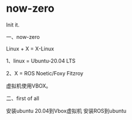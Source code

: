 # now-zero
Init it.

一、now-zero

  Linux + X = X-Linux
  
  1、linux =  Ubuntu-20.04 LTS
  
  2、X = ROS Noetic/Foxy Fitzroy

  虚拟机使用VBOX。
  
  
二、first of all

   安装ubuntu 20.04到Vbox虚拟机
   安装ROS到ubuntu
